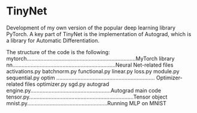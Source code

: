 # TinyNet
Development of my own version of the popular deep learning library PyTorch. A key part of TinyNet is the implementation of Autograd, which is a library for Automatic Differentiation.

The structure of the code is the following:
mytorch........................................................................MyTorch library
nn....................................................................Neural Net-related files
activations.py
batchnorm.py
functional.py
linear.py
loss.py
module.py
sequential.py
optim ................................................................. Optimizer-related files
optimizer.py
sgd.py
autograd engine.py.....................................................Autograd main code
tensor.py.....................................................................Tensor object
mnist.py.....................................................Running MLP on MNIST
